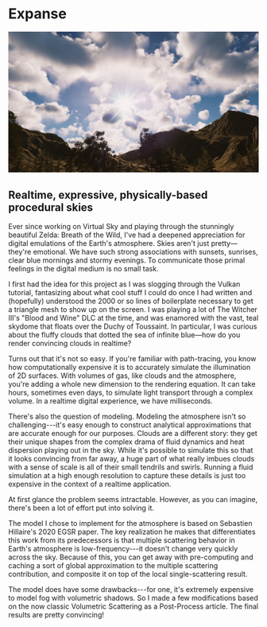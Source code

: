 # Expanse

![](/img/expanse/mallow.jpg)

<div id="modal-scroll-point"/>

<div id="modal-subtitle-container"><h2 id="modal-subtitle">Realtime, expressive, physically-based procedural skies</h2></div>

Ever since working on Virtual Sky and playing through the stunningly beautiful Zelda: Breath of the Wild, I've had a deepened appreciation for digital emulations of the Earth's atmosphere. Skies aren't just pretty—they're emotional. We have such strong associations with sunsets, sunrises, clear blue mornings and stormy evenings. To communicate those primal feelings in the digital medium is no small task.

I first had the idea for this project as I was slogging through the Vulkan tutorial, fantasizing about what cool stuff I could do once I had written and (hopefully) understood the 2000 or so lines of boilerplate necessary to get a triangle mesh to show up on the screen. I was playing a lot of The Witcher III's "Blood and Wine" DLC at the time, and was enamored with the vast, teal skydome that floats over the Duchy of Toussaint. In particular, I was curious about the fluffy clouds that dotted the sea of infinite blue—how do you render convincing clouds in realtime?

Turns out that it's not so easy. If you're familiar with path-tracing, you know how computationally expensive it is to accurately simulate the illumination of 2D surfaces. With volumes of gas, like clouds and the atmosphere, you're adding a whole new dimension to the rendering equation. It can take hours, sometimes even days, to simulate light transport through a complex volume. In a realtime digital experience, we have milliseconds.

There's also the question of modeling. Modeling the atmosphere isn't so challenging---it's easy enough to construct analytical approximations that are accurate enough for our purposes. Clouds are a different story: they get their unique shapes from the complex drama of fluid dynamics and heat dispersion playing out in the sky. While it's possible to simulate this so that it looks convincing from far away, a huge part of what really imbues clouds with a sense of scale is all of their small tendrils and swirls. Running a fluid simulation at a high enough resolution to capture these details is just too expensive in the context of a realtime application.

At first glance the problem seems intractable. However, as you can imagine, there's been a lot of effort put into solving it.

The model I chose to implement for the atmosphere is based on Sebastien Hillaire's 2020 EGSR paper. The key realization he makes that differentiates this work from its predecessors is that multiple scattering behavior in Earth's atmosphere is low-frequency---it doesn't change very quickly across the sky. Because of this, you can get away with pre-computing and caching a sort of global approximation to the multiple scattering contribution, and composite it on top of the local single-scattering result.

The model does have some drawbacks---for one, it's extremely expensive to model fog with volumetric shadows. So I made a few modifications based on the now classic Volumetric Scattering as a Post-Process article. The final results are pretty convincing!
